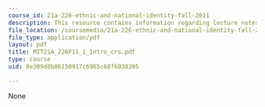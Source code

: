 ```yaml
---
course_id: 21a-226-ethnic-and-national-identity-fall-2011
description: This resource contains information regarding lecture notes.
file_location: /coursemedia/21a-226-ethnic-and-national-identity-fall-2011/8e309d8b86150917c6965c68f6038395_MIT21A_226F11_1_Intro_crs.pdf
file_type: application/pdf
layout: pdf
title: MIT21A_226F11_1_Intro_crs.pdf
type: course
uid: 8e309d8b86150917c6965c68f6038395

---
```

None